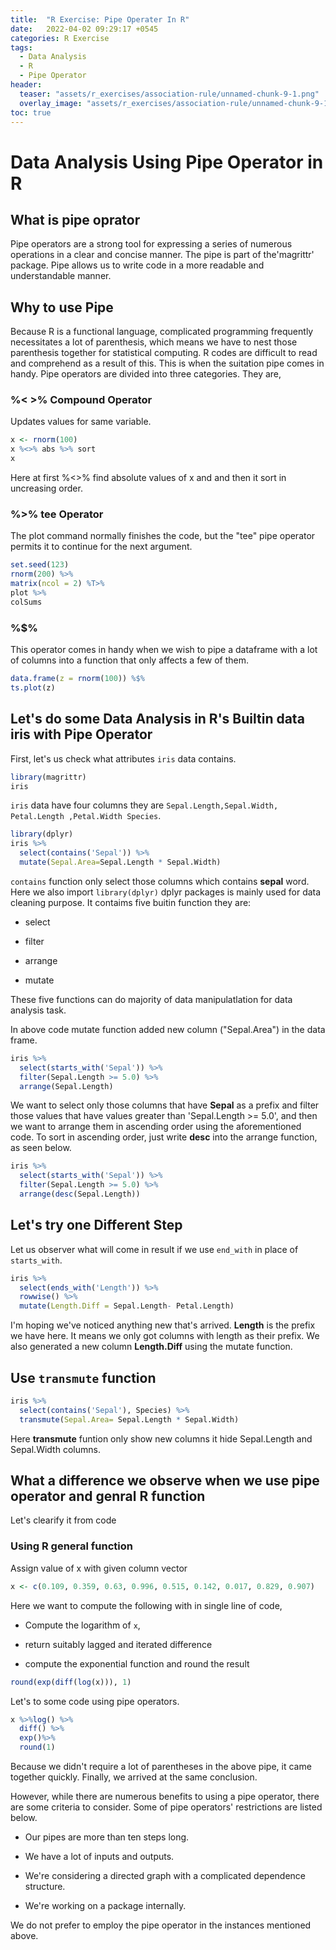 ```yaml
---
title:  "R Exercise: Pipe Operater In R"
date:   2022-04-02 09:29:17 +0545
categories: R Exercise
tags:
  - Data Analysis
  - R
  - Pipe Operator
header:
  teaser: "assets/r_exercises/association-rule/unnamed-chunk-9-1.png"
  overlay_image: "assets/r_exercises/association-rule/unnamed-chunk-9-1.png"
toc: true
---
```

# Data Analysis Using Pipe Operator in R

## What is pipe oprator
Pipe operators are a strong tool for expressing a series of numerous operations in a clear and concise manner. The pipe is part of the'magrittr' package. Pipe allows us to write code in a more readable and understandable manner.


## Why to use Pipe

Because R is a functional language, complicated programming frequently necessitates a lot of parenthesis, which means we have to nest those parenthesis together for statistical computing. R codes are difficult to read and comprehend as a result of this. This is when the suitation pipe comes in handy. Pipe operators are divided into three categories. They are,

### %< >% Compound Operator
Updates values for same variable.

```r
x <- rnorm(100)
x %<>% abs %>% sort
x
```
Here at first %<>% find absolute values of x and and then it sort in uncreasing order.

### %>% tee Operator

The plot command normally finishes the code, but the "tee" pipe operator permits it to continue for the next argument.

```r
set.seed(123) 
rnorm(200) %>% 
matrix(ncol = 2) %T>% 
plot %>% 
colSums
```


### %$%

This operator comes in handy when we wish to pipe a dataframe with a lot of columns into a function that only affects a few of them.


```r
data.frame(z = rnorm(100)) %$%
ts.plot(z)
```


## Let's do some Data Analysis in R's Builtin data iris with Pipe Operator

First, let's us check what attributes `iris` data contains.

```r
library(magrittr)
iris
```

`iris` data have four columns they are `Sepal.Length,Sepal.Width, Petal.Length ,Petal.Width Species`. 


```r
library(dplyr)
iris %>%
  select(contains('Sepal')) %>%
  mutate(Sepal.Area=Sepal.Length * Sepal.Width)
```

`contains` function only select those columns which contains **sepal** word. Here we also import `library(dplyr)` dplyr packages is mainly used for data cleaning purpose. It contaims five buitin function they are: 

* select

* filter

* arrange
 
* mutate

These five functions can do majority of data manipulatlation for data analysis task.

In above code mutate function added new column ("Sepal.Area") in the data frame.

```r
iris %>%
  select(starts_with('Sepal')) %>%
  filter(Sepal.Length >= 5.0) %>%
  arrange(Sepal.Length)
``` 

We want to select only those columns that have **Sepal** as a prefix and filter those values that have values greater than 'Sepal.Length >= 5.0', and then we want to arrange them in ascending order using the aforementioned code. To sort in ascending order, just write **desc** into the arrange function, as seen below.


```r
iris %>%
  select(starts_with('Sepal')) %>%
  filter(Sepal.Length >= 5.0) %>%
  arrange(desc(Sepal.Length))
```

## Let's try one Different Step

Let us observer what will come in result if we use `end_with` in place of `starts_with`.

```r
iris %>%
  select(ends_with('Length')) %>%
  rowwise() %>%
  mutate(Length.Diff = Sepal.Length- Petal.Length)
```

I'm hoping we've noticed anything new that's arrived. **Length** is the prefix we have here. It means we only got columns with length as their prefix. We also generated a new column **Length.Diff** using the mutate function.

## Use `transmute` function 


```r
iris %>%
  select(contains('Sepal'), Species) %>%
  transmute(Sepal.Area= Sepal.Length * Sepal.Width)
```

Here **transmute** funtion only show new columns it hide Sepal.Length and Sepal.Width columns.

## What a difference we observe when we use pipe operator and genral R function
Let's clearify it from code


### Using R general function


Assign value of x with given column vector

```r
x <- c(0.109, 0.359, 0.63, 0.996, 0.515, 0.142, 0.017, 0.829, 0.907)
```

Here we want to compute the following with in single line of code,

*  Compute the logarithm of `x`,

*  return suitably lagged and iterated difference

* compute the exponential function and round the result


```r
round(exp(diff(log(x))), 1)

```
Let's to some code using pipe operators.


```r
x %>%log() %>%
  diff() %>%
  exp()%>%
  round(1)
```
Because we didn't require a lot of parentheses in the above pipe, it came together quickly. Finally, we arrived at the same conclusion.

However, while there are numerous benefits to using a pipe operator, there are some criteria to consider. Some of pipe operators' restrictions are listed below.

* Our pipes are more than ten steps long.

* We have a lot of inputs and outputs.

* We're considering a directed graph with a complicated dependence structure.

* We're working on a package internally.

We do not prefer to employ the pipe operator in the instances mentioned above.
















